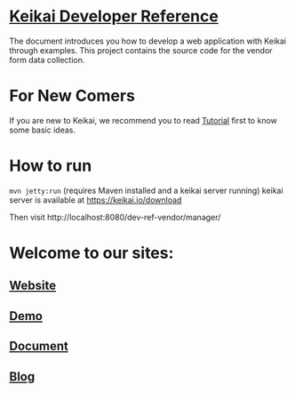 # [Keikai Developer Reference](https://doc.keikai.io/dev-ref)
The document introduces you how to develop a web application with Keikai through examples.
This project contains the source code for the vendor form data collection.

# For New Comers
If you are new to Keikai, we recommend you to read [Tutorial](https://doc.keikai.io/tutorial) first to know some basic ideas.

# How to run

`mvn jetty:run` (requires Maven installed and a keikai server running)
keikai server is available at https://keikai.io/download

Then visit http://localhost:8080/dev-ref-vendor/manager/

# Welcome to our sites:
## [Website](https://keikai.io)  
## [Demo](https://keikai.io/demo)
## [Document](https://doc.keikai.io)
## [Blog](https://keikai.io/blog)
